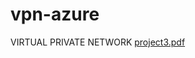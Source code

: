 # vpn-azure
VIRTUAL PRIVATE NETWORK
[project3.pdf](https://github.com/jen-IT/vpn-azure/files/10105102/project3.pdf)
